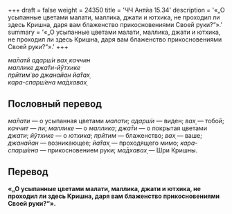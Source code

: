 +++
draft = false
weight = 24350
title = 'ЧЧ Антйа 15.34'
description = '«„О усыпанные цветами малати, маллика, джати и ютхика, не проходил ли здесь Кришна, даря вам блаженство прикосновениями Своей руки?“».'
summary = '«„О усыпанные цветами малати, маллика, джати и ютхика, не проходил ли здесь Кришна, даря вам блаженство прикосновениями Своей руки?“».'
+++

_ма̄латй адарш́и вах̣ каччин  
маллике джа̄ти-йӯтхике  
прӣтим̇ во джанайан йа̄тах̣  
кара-спарш́ена ма̄дхавах̣_

## Пословный перевод

_ма̄лати_ — о усыпанная цветами _малати_; _адарш́и_ — виден; _вах̣_ — тобой; _каччит_ — ли; _маллике_ — о _маллика_; _джа̄ти_ — о покрытая цветами _джати_; _йӯтхике_ — о _ютхика_; _прӣтим_ — блаженство; _вах̣_ — ваше; _джанайан_ — возникающее; _йа̄тах̣_ — проходящего мимо; _кара_\-_спарш́ена_ — прикосновением руки; _ма̄дхавах̣_ — Шри Кришны.

## Перевод

**«„О усыпанные цветами малати, маллика, джати и ютхика, не проходил ли здесь Кришна, даря вам блаженство прикосновениями Своей руки?“».**
